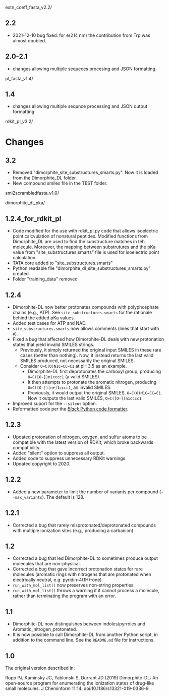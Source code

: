 
extn_coeff_fasta_v2.2/

2.2
---
* 2021-12-10 bug fixed: for e(214 nm) the contribution from Trp was almost doubled. 

2.0-2.1
-------
* changes allowing multiple sequeces procesing and JSON formatting.



pI_fasta_v1.4/

1.4
-----
* changes allowing multiple sequnce processing and JSON output formatting



rdkit_pI_v3.2/

Changes
=======

3.2
-----

* Removed "dimorphite_site_substructures_smarts.py". Now it is loaded from the Dimorphite_DL folder. 
* New compound smiles file in the TEST folder.




smi2scrambledfasta_v1.0/




dimorphite_dl_pka/

1.2.4_for_rdkit_pI
-----
* Code modified for the use with rdkit_pI.py code that allows isoelectric point calcvulation
  of nonatural peptides. Modified functions from Dimorphite_DL are used to find the
  substructure matches in teh molecule. Moreover, the mapping between substrutures 
  and the pKa value from "site_substructures.smarts" file is used for isoelectric point calculation
* TATA core added to "site_substructures.smarts"
* Python readable file "dimorphite_dl_site_substructures_smarts.py" created
* Folder "training_data" removed 

1.2.4
-----

* Dimorphite-DL now better protonates compounds with polyphosphate chains
  (e.g., ATP). See `site_substructures.smarts` for the rationale behind the
  added pKa values.
* Added test cases for ATP and NAD.
* `site_substructures.smarts` now allows comments (lines that start with `#`).
* Fixed a bug that affected how Dimorphite-DL deals with new protonation
    states that yield invalid SMILES strings.
  * Previously, it simply returned the original input SMILES in these rare
    cases (better than nothing). Now, it instead returns the last valid SMILES
    produced, not necessarily the original SMILES.
  * Consider `O=C(O)N1C=CC=C1` at pH 3.5 as an example.
    * Dimorphite-DL first deprotonates the carboxyl group, producing
      `O=C([O-])n1cccc1` (a valid SMILES).
    * It then attempts to protonate the aromatic nitrogen, producing
      `O=C([O-])[n+]1cccc1`, an invalid SMILES.
    * Previously, it would output the original SMILES, `O=C(O)N1C=CC=C1`. Now
      it outputs the last valid SMILES, `O=C([O-])n1cccc1`.
* Improved suport for the `--silent` option.
* Reformatted code per the [*Black* Python code
  formatter](https://github.com/psf/black).

1.2.3
-----

* Updated protonation of nitrogen, oxygen, and sulfur atoms to be compatible
  with the latest version of RDKit, which broke backwards compatibility.
* Added "silent" option to suppress all output.
* Added code to suppress unnecessary RDKit warnings.
* Updated copyright to 2020.

1.2.2
-----

* Added a new parameter to limit the number of variants per compound
  (`--max_variants`). The default is 128.

1.2.1
-----

* Corrected a bug that rarely misprotonated/deprotonated compounds with
  multiple ionization sites (e.g., producing a carbanion).

1.2
---

* Corrected a bug that led Dimorphite-DL to sometimes produce output molecules
  that are non-physical.
* Corrected a bug that gave incorrect protonation states for rare molecules
  (aromatic rings with nitrogens that are protonated when electrically
  neutral, e.g. pyridin-4(1H)-one).
* `run_with_mol_list()` now preserves non-string properties.
* `run_with_mol_list()` throws a warning if it cannot process a molecule,
  rather than terminating the program with an error.

1.1
---

* Dimorphite-DL now distinguishes between indoles/pyrroles and
  Aromatic_nitrogen_protonated.
* It is now possible to call Dimorphite-DL from another Python script, in
  addition to the command line. See the `README.md` file for instructions.

1.0
---

The original version described in:

Ropp PJ, Kaminsky JC, Yablonski S, Durrant JD (2019) Dimorphite-DL: An
open-source program for enumerating the ionization states of drug-like small
molecules. J Cheminform 11:14. doi:10.1186/s13321-019-0336-9.
